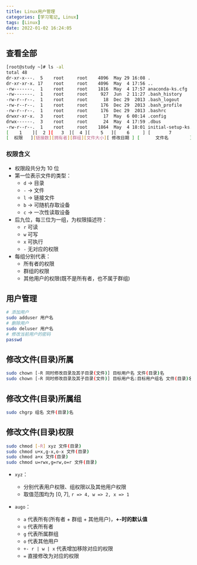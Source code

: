 ```yaml
---
title: Linux用户管理
categories: [学习笔记, Linux]
tags: [Linux]
date: 2022-01-02 16:24:05
---
```


## 查看全部

```bash
[root@study ~]# ls -al
total 48
dr-xr-x---.  5    root     root    4096  May 29 16:08 .
dr-xr-xr-x. 17    root     root    4096  May  4 17:56 ..
-rw-------.  1    root     root    1816  May  4 17:57 anaconda-ks.cfg
-rw-------.  1    root     root     927  Jun  2 11:27 .bash_history
-rw-r--r--.  1    root     root      18  Dec 29  2013 .bash_logout
-rw-r--r--.  1    root     root     176  Dec 29  2013 .bash_profile
-rw-r--r--.  1    root     root     176  Dec 29  2013 .bashrc
drwxr-xr-x.  3    root     root      17  May  6 00:14 .config               
drwx------.  3    root     root      24  May  4 17:59 .dbus
-rw-r--r--.  1    root     root    1864  May  4 18:01 initial-setup-ks.cfg
[    1    ][  2 ][   3  ][  4 ][    5   ][    6     ] [       7          ]
[  权限   ][链接数][拥有者][群组][文件大小][ 修改日期 ] [      文件名        ]
```

### 权限含义

- 权限段共分为 10 位
- 第一位表示文件的类型：
  - `d` -> 目录
  - `-` -> 文件
  - `l` -> 链接文件
  - `b` -> 可随机存取设备
  - `c` -> 一次性读取设备
- 后九位，每三位为一组，为权限描述符：
  - `r` 可读
  - `w` 可写
  - `x` 可执行
  - `-` 无对应的权限
- 每组分别代表：
  - 所有者的权限
  - 群组的权限
  - 其他用户的权限(既不是所有者，也不属于群组)

## 用户管理

```bash
# 添加用户
sudo adduser 用户名
# 删除用户
sudo deluser 用户名
# 修改当前用户的密码
passwd
```

## 修改文件(目录)所属

```bash
sudo chown [-R 同时修改目录及其子目录(文件)] 目标用户名 文件(目录)名
sudo chown [-R 同时修改目录及其子目录(文件)] 目标用户名:目标用户组名 文件(目录)名
```

## 修改文件(目录)所属组

```bash
sudo chgrp 组名 文件(目录)名
```



## 修改文件(目录)权限

```bash
sudo chmod [-R] xyz 文件(目录)
sudo chmod u+x,g-x,o-x 文件(目录)
sudo chmod a+x 文件(目录)
sudo chmod u=rwx,g=rw,o=r 文件(目录)
```

- `xyz`：
  - 分别代表用户权限、组权限以及其他用户权限
  - 取值范围均为 [0, 7], `r => 4, w => 2, x => 1`

- `augo`：
  - `a` 代表所有(所有者 + 群组 + 其他用户)，**+-时的默认值**
  - `u` 代表所有者
  - `g` 代表所属群组
  - `o` 代表其他用户
  - `+- r | w | x` 代表增加移除对应的权限
  - `=` 直接修改为对应的权限

